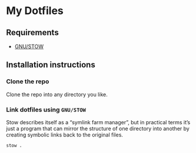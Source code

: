 # My Dotfiles

## Requirements

- [GNU/STOW](https://www.gnu.org/software/stow)

## Installation instructions

### Clone the repo

Clone the repo into any directory you like.

### Link dotfiles using `GNU/STOW`

Stow describes itself as a “symlink farm manager”, but in practical terms it’s just a program that can mirror the structure of one directory into another by creating symbolic links back to the original files.

```sh
stow .
```

